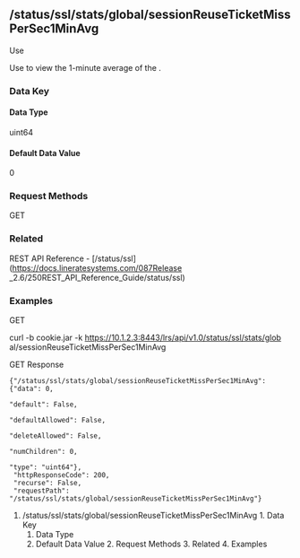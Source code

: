 ## /status/ssl/stats/global/sessionReuseTicketMissPerSec1MinAvg

Use

Use to view the 1-minute average of the .

### Data Key

#### Data Type

uint64

#### Default Data Value

0

### Request Methods

GET

### Related

REST API Reference - [/status/ssl](https://docs.lineratesystems.com/087Release
_2.6/250REST_API_Reference_Guide/status/ssl)

### Examples

GET

curl -b cookie.jar -k https://10.1.2.3:8443/lrs/api/v1.0/status/ssl/stats/glob
al/sessionReuseTicketMissPerSec1MinAvg

GET Response

    
    {"/status/ssl/stats/global/sessionReuseTicketMissPerSec1MinAvg": {"data": 0,
                                                                       "default": False,
                                                                       "defaultAllowed": False,
                                                                       "deleteAllowed": False,
                                                                       "numChildren": 0,
                                                                       "type": "uint64"},
     "httpResponseCode": 200,
     "recurse": False,
     "requestPath": "/status/ssl/stats/global/sessionReuseTicketMissPerSec1MinAvg"}
    

  1. /status/ssl/stats/global/sessionReuseTicketMissPerSec1MinAvg
    1. Data Key
      1. Data Type
      2. Default Data Value
    2. Request Methods
    3. Related
    4. Examples

